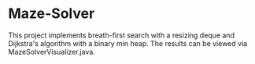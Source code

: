 # Maze-Solver

This project implements breath-first search with a resizing deque and Dijkstra's algorithm with a binary min heap. The results can be viewed via MazeSolverVisualizer.java.
